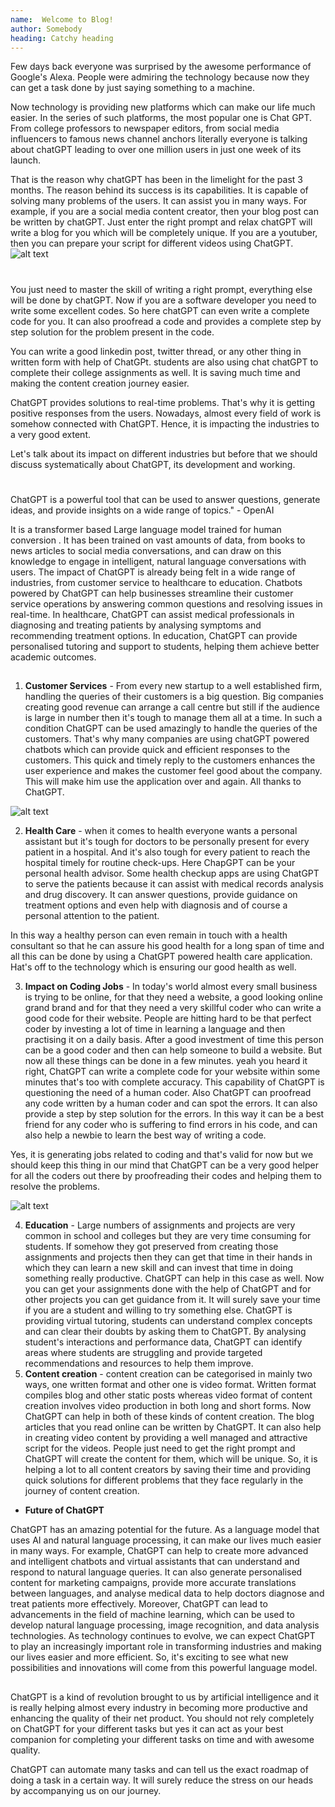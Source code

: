 ```yaml
---
name:  Welcome to Blog!
author: Somebody
heading: Catchy heading
---
```




Few days back everyone was surprised by the awesome performance of Google's Alexa. People were admiring the technology because now they can get a task done by just saying something to a machine.

Now technology is providing new platforms which can make our life much easier. In the series of such platforms, the most popular one is Chat GPT. From college professors to newspaper editors, from social media influencers to famous news channel anchors literally everyone is talking about chatGPT leading to over one million users in just one week of its launch.


That is the reason why chatGPT has been in the limelight for the past 3 months. The reason behind its success is its capabilities. It is capable of solving many problems of the users. It can assist you in many ways. For example, if you are a social media content creator, then your blog post can be written by chatGPT. Just enter the right prompt and relax chatGPT will write a blog for you which will be completely unique. If you are a youtuber, then you can prepare your script for different videos using ChatGPT.
![alt text](https://images.unsplash.com/photo-1590283603385-17ffb3a7f29f?ixlib=rb-4.0.3&ixid=MnwxMjA3fDB8MHxwaG90by1wYWdlfHx8fGVufDB8fHx8&auto=format&fit=crop&w=870&q=80)
# <Sub-heading>

You just need to master the skill of writing a right prompt, everything else will be done by chatGPT. Now if you are a software developer you need to write some excellent codes. So here chatGPT can even write a complete code for you. It can also proofread a code and provides a complete step by step solution for the problem present in the code.

You can write a good linkedin post, twitter thread, or any other thing in written form with help of ChatGPt. students are also using chat chatGPT to complete their college assignments as well. It is saving much time and making the content creation journey easier.

ChatGPT provides solutions to real-time problems. That's why it is getting positive responses from the users. Nowadays, almost every field of work is somehow connected with ChatGPT. Hence, it is impacting the industries to a very good extent.

Let's talk about its impact on different industries but before that we should discuss systematically about ChatGPT, its development and working.


# <Sub-heading1>


ChatGPT is a powerful tool that can be used to answer questions, generate ideas, and provide insights on a wide range of topics." - OpenAI

It is a transformer based Large language model trained for human conversion . It has been trained on vast amounts of data, from books to news articles to social media conversations, and can draw on this knowledge to engage in intelligent, natural language conversations with users. The impact of ChatGPT is already being felt in a wide range of industries, from customer service to healthcare to education. Chatbots powered by ChatGPT can help businesses streamline their customer service operations by answering common questions and resolving issues in real-time. In healthcare, ChatGPT can assist medical professionals in diagnosing and treating patients by analysing symptoms and recommending treatment options. In education, ChatGPT can provide personalised tutoring and support to students, helping them achieve better academic outcomes.

## <Sub-heading2>


1. **Customer Services** - From every new startup to a well established firm, handling the queries of their customers is a big question. Big companies creating good revenue can arrange a call centre but still if the audience is large in number then it's tough to manage them all at a time. In such a condition ChatGPT can be used amazingly to handle the queries of the customers. That's why many companies are using chatGPT powered chatbots which can provide quick and efficient responses to the customers.
This quick and timely reply to the customers enhances the user experience and makes the customer feel good about the company. This will make him use the application over and again. All thanks to ChatGPT.

![alt text](https://images.unsplash.com/photo-1679403766680-9aa2b959417d?ixlib=rb-4.0.3&ixid=MnwxMjA3fDB8MHxwaG90by1wYWdlfHx8fGVufDB8fHx8&auto=format&fit=crop&w=870&q=80)

2. **Health Care** - when it comes to health everyone wants a personal assistant but it's tough for doctors to be personally present for every patient in a hospital. And it's also tough for every patient to reach the hospital timely for routine check-ups. Here ChapGPT can be your personal health advisor. Some health checkup apps are using ChatGPT to serve the patients because it can assist with medical records analysis and drug discovery. It can answer questions, provide guidance on treatment options and even help with diagnosis and of course a personal attention to the patient.

In this way a healthy person can even remain in touch with a health consultant so that he can assure his good health for a long span of time and all this can be done by using a ChatGPT powered health care application. Hat's off to the technology which is ensuring our good health as well.


3. **Impact on Coding Jobs** - In today's world almost every small business is trying to be online, for that they need a website, a good looking online grand brand and for that they need a very skillful coder who can write a good code for their website. People are hitting hard to be that perfect coder by investing a lot of time in learning a language and then practising it on a daily basis. After a good investment of time this person can be a good coder and then can help someone to build a website. But now all these things can be done in a few minutes. yeah you heard it right, ChatGPT can write a complete code for your website within some minutes that's too with complete accuracy. This capability of ChatGPT is questioning the need of a human coder. Also ChatGPT can proofread any code written by a human coder and can spot the errors. It can also provide a step by step solution for the errors. In this way it can be a best friend for any coder who is suffering to find errors in his code, and can also help a newbie to learn the best way of writing a code.

Yes, it is generating jobs related to coding and that's valid for now but we should keep this thing in our mind that ChatGPT can be a very good helper for all the coders out there by proofreading their codes and helping them to resolve the problems. 

![alt text](https://images.unsplash.com/photo-1675865254433-6ba341f0f00b?ixlib=rb-4.0.3&ixid=MnwxMjA3fDB8MHxzZWFyY2h8MTh8fGNoYXRncHR8ZW58MHx8MHx8&auto=format&fit=crop&w=500&q=60)

4. **Education** - Large numbers of assignments and projects are very common in school and colleges but they are very time consuming for students. If somehow they got preserved from creating those assignments and projects then they can get that time in their hands in which they can learn a new skill and can invest that time in doing something really productive. ChatGPT can help in this case as well. Now you can get your assignments done with the help of ChatGPT and for other projects you can get guidance from it. It will surely save your time if you are a student and willing to try something else. ChatGPT is providing virtual tutoring, students can understand complex concepts and can clear their doubts by asking them to ChatGPT. By analysing student's interactions and performance data, ChatGPT can identify areas where students are struggling and provide targeted recommendations and resources to help them improve.
5. **Content creation** - content creation can be categorised in mainly two ways, one written format and other one is video format. Written format compiles blog and other static posts whereas video format of content creation involves video production in both long and short forms. Now ChatGPT can help in both of these kinds of content creation. The blog articles that you read online can be written by ChatGPT. It can also help in creating video content by providing a well managed and attractive script for the videos. People just need to get the right prompt and ChatGPT will create the content for them, which will be unique. So, it is helping a lot to all content creators by saving their time and providing quick solutions for different problems that they face regularly in the journey of content creation. 

- **Future of ChatGPT**

ChatGPT has an amazing potential for the future. As a language model that uses AI and natural language processing, it can make our lives much easier in many ways. For example, ChatGPT can help to create more advanced and intelligent chatbots and virtual assistants that can understand and respond to natural language queries. It can also generate personalised content for marketing campaigns, provide more accurate translations between languages, and analyse medical data to help doctors diagnose and treat patients more effectively.
Moreover, ChatGPT can lead to advancements in the field of machine learning, which can be used to develop natural language processing, image recognition, and data analysis technologies. As technology continues to evolve, we can expect ChatGPT to play an increasingly important role in transforming industries and making our lives easier and more efficient. So, it's exciting to see what new possibilities and innovations will come from this powerful language model.

## <Sub-heading2>

ChatGPT is a kind of revolution brought to us by artificial intelligence and it is really helping almost every industry in becoming more productive and enhancing the quality of their net product. You should not rely completely on ChatGPT for your different tasks but yes it can act as your best companion for completing your different tasks on time and with awesome quality.

ChatGPT can automate many tasks and can tell us the exact roadmap of doing a task in a certain way. It will surely reduce the stress on our heads by accompanying us on our journey.
